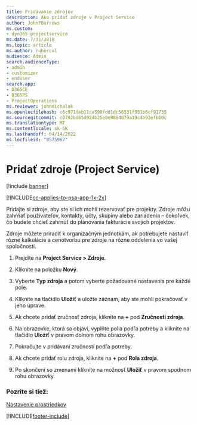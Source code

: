 ```yaml
---
title: Pridávanie zdrojov
description: Ako pridať zdroje v Project Service
author: JohnPBurrows
ms.custom:
- dyn365-projectservice
ms.date: 7/31/2018
ms.topic: article
ms.author: ruhercul
audience: Admin
search.audienceType:
- admin
- customizer
- enduser
search.app:
- D365CE
- D365PS
- ProjectOperations
ms.reviewer: johnmichalak
ms.openlocfilehash: c6c971feb11ca598fdd1dc56531f931b6cf91735
ms.sourcegitcommit: c0792bd65d92db25e0e8864879a19c4b93efb10c
ms.translationtype: MT
ms.contentlocale: sk-SK
ms.lasthandoff: 04/14/2022
ms.locfileid: "8575967"
---
```

# <a name="add-resources-project-service"></a>Pridať zdroje (Project Service)

[!include [banner](../includes/psa-now-project-operations.md)]

[!INCLUDE[cc-applies-to-psa-app-1x-2x](../includes/cc-applies-to-psa-app-1x-2x.md)]

Pridajte si zdroje, aby ste si ich mohli rezervovať pre projekty. Zdroje môžu zahŕňať používateľov, kontakty, účty, skupiny alebo zariadenia – čokoľvek, čo budete chcieť zahrnúť do plánovania fakturácie svojich projektov.  
  
Zdroje môžete priradiť k organizačným jednotkám, ak potrebujete nastaviť rôzne kalkulácie a cenotvorbu pre zdroje na rôzne oddelenia vo vašej spoločnosti.  
  
1.  Prejdite na **Project Service > Zdroje.**  
  
2.  Kliknite na položku **Nový**.  
  
3.  Vyberte **Typ zdroja** a potom vyberte požadované nastavenia pre každé pole.  
  
4.  Kliknite na tlačidlo **Uložiť** a uložte záznam, aby ste mohli pokračovať v jeho úprave.  
  
5.  Ak chcete pridať zručnosť zdroja, kliknite na **+** pod **Zručnosti zdroja**.  
  
6.  Na obrazovke, ktorá sa objaví, vyplňte polia podľa potreby a kliknite na tlačidlo **Uložiť** v pravom dolnom rohu obrazovky.  
  
7.  Pokračujte v pridávaní zručností podľa potreby.  
  
8.  Ak chcete pridať rolu zdroja, kliknite na **+** pod **Rola zdroja**.  
  
9. Po skončení so zmenami kliknite na možnosť **Uložiť** v pravom spodnom rohu obrazovky.  
  
### <a name="see-also"></a>Pozrite si tiež:  
 [Nastavenie prostriedkov](../psa/set-up-resources.md)


[!INCLUDE[footer-include](../includes/footer-banner.md)]
